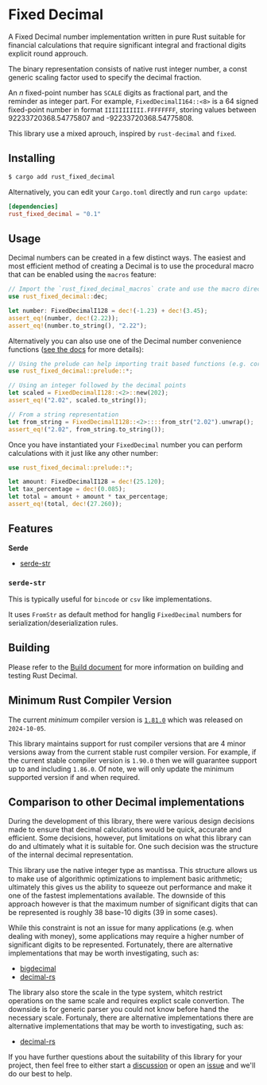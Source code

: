 # Fixed Decimal 

A Fixed Decimal number implementation written in pure Rust suitable for financial calculations that require significant
integral and fractional digits explicit round approuch.

The binary representation consists of native rust integer number, a const generic scaling factor used to specify the decimal fraction.

An *n* fixed-point number has `SCALE` digits as fractional
part, and the reminder as integer part. For example,
`FixedDecimalI164::<8>` is a 64 signed fixed-point number in format `IIIIIIIIIII.FFFFFFFF`, storing values between 92233720368.54775807 and -92233720368.54775808.

This library use a mixed aprouch, inspired by `rust-decimal` and `fixed`.

## Installing

```sh
$ cargo add rust_fixed_decimal
```

Alternatively, you can edit your `Cargo.toml` directly and run `cargo update`:

```toml
[dependencies]
rust_fixed_decimal = "0.1"
```

## Usage

Decimal numbers can be created in a few distinct ways. The easiest and most efficient method of creating a Decimal is to
use the procedural macro that can be enabled using the `macros` feature:

```rust
// Import the `rust_fixed_decimal_macros` crate and use the macro directly from there.
use rust_fixed_decimal::dec;

let number: FixedDecimalI128 = dec!(-1.23) + dec!(3.45);
assert_eq!(number, dec!(2.22));
assert_eq!(number.to_string(), "2.22");
```

Alternatively you can also use one of the Decimal number convenience
functions ([see the docs](https://docs.rs/rust_fixed_decimal/) for more details):

```rust
// Using the prelude can help importing trait based functions (e.g. core::str::FromStr).
use rust_fixed_decimal::prelude::*;

// Using an integer followed by the decimal points
let scaled = FixedDecimalI128::<2>::new(202);
assert_eq!("2.02", scaled.to_string());

// From a string representation
let from_string = FixedDecimalI128::<2>::::from_str("2.02").unwrap();
assert_eq!("2.02", from_string.to_string());
```

Once you have instantiated your `FixedDecimal` number you can perform calculations with it just like any other number:

```rust
use rust_fixed_decimal::prelude::*;

let amount: FixedDecimalI128 = dec!(25.120);
let tax_percentage = dec!(0.085);
let total = amount + amount * tax_percentage;
assert_eq!(total, dec!(27.260));
```

## Features
**Serde**

* [serde-str](#serde-str)

### `serde-str`

This is typically useful for `bincode` or `csv` like implementations.

It uses `FromStr` as default method for hanglig `FixedDecimal` numbers for serialization/deserialization rules.

## Building

Please refer to the [Build document](BUILD.md) for more information on building and testing Rust Decimal.

## Minimum Rust Compiler Version

The current _minimum_ compiler version
is [`1.81.0`](https://github.com/rust-lang/rust/releases/tag/1.81.0)
which was released on `2024-10-05`.

This library maintains support for rust compiler versions that are 4 minor versions away from the current stable rust
compiler version.
For example, if the current stable compiler version is `1.90.0` then we will guarantee support up to and
including `1.86.0`.
Of note, we will only update the minimum supported version if and when required.

## Comparison to other Decimal implementations

During the development of this library, there were various design decisions made to ensure that decimal calculations
would be quick, accurate and efficient. Some decisions, however, put limitations on what this library can do and ultimately
what it is suitable for. One such decision was the structure of the internal decimal representation.

This library use the native integer type as mantissa.
This structure allows us to make use of algorithmic optimizations to implement basic arithmetic; ultimately this gives
us the ability  to squeeze out performance and make it one of the fastest implementations available.
The downside of this approach however is that the maximum number of significant digits that can be represented
is roughly 38 base-10 digits (39 in some cases).

While this constraint is not an issue for many applications (e.g. when dealing with money), some applications may
require a higher number of significant digits to be represented. Fortunately,
there are alternative implementations that may be worth investigating, such as:

* [bigdecimal](https://crates.io/crates/bigdecimal)
* [decimal-rs](https://crates.io/crates/decimal-rs)

The library also store the scale in the type system, whitch restrict operations on the same scale and requires explict scale convertion.
The downside is for generic parser you could not know before hand the necessary scale.
Fortunaly, there are alternative implementations there are alternative implementations that may be worth to investigating, such as:

* [decimal-rs](https://crates.io/crates/rust-decimal)

If you have further questions about the suitability of this library for your project, then feel free to either start a
[discussion](https://github.com/bipa-app/rust-fixed-decimal/discussions) or open
an [issue](https://github.com/bipa-app/rust-fixed-decimal/issues) and we'll
do our best to help.
